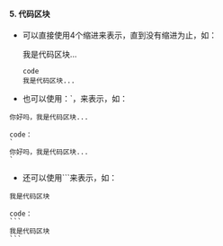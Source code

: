 #### 5. 代码区块

+ 可以直接使用4个缩进来表示，直到没有缩进为止，如：


	我是代码区块...


	```
	code
	我是代码区块...
	```


+ 也可以使用：\`，来表示，如：


`
你好吗，我是代码区块...
`


```
code：
`
你好吗，我是代码区块...
`
```


+ 还可以使用\`\`\`来表示，如：
```
我是代码区块
```


	code：
	```
	我是代码区块
	```
